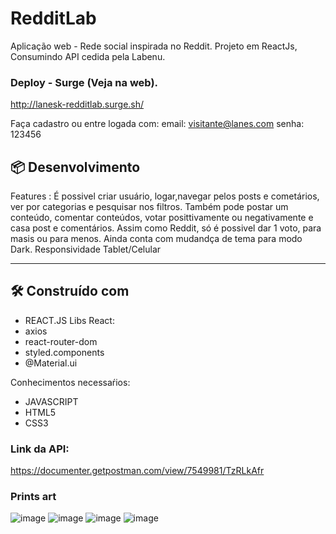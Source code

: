 

# RedditLab

Aplicação web - Rede social inspirada no Reddit. Projeto em ReactJs, Consumindo API cedida pela Labenu.

### Deploy - Surge (Veja na web).

http://lanesk-redditlab.surge.sh/

Faça cadastro ou entre logada com:
email: visitante@lanes.com
senha: 123456

## 📦 Desenvolvimento
Features : É possivel criar usuário, logar,navegar pelos posts e cometários, ver por categorias e pesquisar nos filtros. Também pode postar um conteúdo, comentar conteúdos, votar posittivamente ou negativamente e casa post e comentários. 
Assim como Reddit, só é possivel dar 1 voto, para masis ou para menos.
Ainda conta com mudandça de tema para modo Dark.
Responsividade Tablet/Celular
___


## 🛠️ Construído com
* REACT.JS
Libs React:
* axios
* react-router-dom
* styled.components
* @Material.ui

Conhecimentos necessaŕios:
* JAVASCRIPT
* HTML5
* CSS3

### Link da API:
https://documenter.getpostman.com/view/7549981/TzRLkAfr

### Prints art
![image](https://user-images.githubusercontent.com/77758983/117239315-ef21bd00-ae04-11eb-8188-99310bdb2a4a.png)
![image](https://user-images.githubusercontent.com/77758983/117239471-31e39500-ae05-11eb-8e8c-7dbd47df2580.png)
![image](https://user-images.githubusercontent.com/77758983/117239493-41fb7480-ae05-11eb-86fe-60f988386e2b.png)
![image](https://user-images.githubusercontent.com/77758983/117239574-72dba980-ae05-11eb-8dde-93b7f9868068.png)


